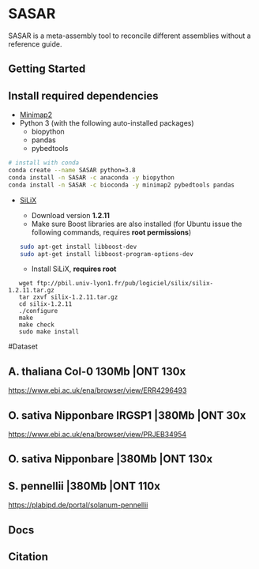 # SASAR 

SASAR is a meta-assembly tool to reconcile different assemblies without a reference guide. 

## Getting Started
## Install required dependencies

- [Minimap2](https://github.com/lh3/minimap2)
- Python 3 (with the following auto-installed packages)
    - biopython
    - pandas
    - pybedtools 
```bash
# install with conda
conda create --name SASAR python=3.8
conda install -n SASAR -c anaconda -y biopython
conda install -n SASAR -c bioconda -y minimap2 pybedtools pandas

```
    
- [SiLiX](http://lbbe.univ-lyon1.fr/-SiLiX-?lang=en)

   * Download version **1.2.11**
   * Make sure Boost libraries are also installed (for Ubuntu issue the following commands, requires **root permissions**)
   ```bash
   sudo apt-get install libboost-dev
   sudo apt-get install libboost-program-options-dev
   ```
   * Install SiLiX, **requires root**
```
   wget ftp://pbil.univ-lyon1.fr/pub/logiciel/silix/silix-1.2.11.tar.gz
   tar zxvf silix-1.2.11.tar.gz
   cd silix-1.2.11
   ./configure
   make
   make check
   sudo make install
```
#Dataset 
## A. thaliana Col-0 130Mb |ONT 130x 
https://www.ebi.ac.uk/ena/browser/view/ERR4296493

## O. sativa Nipponbare IRGSP1 |380Mb |ONT 30x
https://www.ebi.ac.uk/ena/browser/view/PRJEB34954

## O. sativa Nipponbare  |380Mb |ONT 130x
## S. pennellii  |380Mb |ONT 110x
https://plabipd.de/portal/solanum-pennellii

## Docs
## Citation

